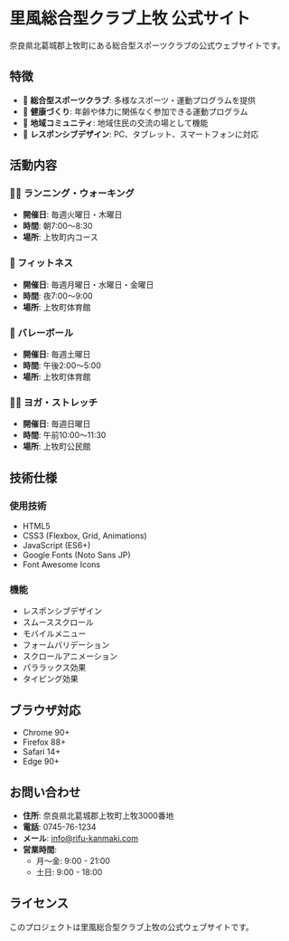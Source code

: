 # 里風総合型クラブ上牧 公式サイト

奈良県北葛城郡上牧町にある総合型スポーツクラブの公式ウェブサイトです。

## 特徴

- 💪 **総合型スポーツクラブ**: 多様なスポーツ・運動プログラムを提供
- 🏃 **健康づくり**: 年齢や体力に関係なく参加できる運動プログラム
- 🤝 **地域コミュニティ**: 地域住民の交流の場として機能
- 📱 **レスポンシブデザイン**: PC、タブレット、スマートフォンに対応

## 活動内容

### 🏃‍♂️ ランニング・ウォーキング
- **開催日**: 毎週火曜日・木曜日
- **時間**: 朝7:00〜8:30
- **場所**: 上牧町内コース

### 💪 フィットネス
- **開催日**: 毎週月曜日・水曜日・金曜日
- **時間**: 夜7:00〜9:00
- **場所**: 上牧町体育館

### 🏐 バレーボール
- **開催日**: 毎週土曜日
- **時間**: 午後2:00〜5:00
- **場所**: 上牧町体育館

### 🧘‍♀️ ヨガ・ストレッチ
- **開催日**: 毎週日曜日
- **時間**: 午前10:00〜11:30
- **場所**: 上牧町公民館

## 技術仕様

### 使用技術
- HTML5
- CSS3 (Flexbox, Grid, Animations)
- JavaScript (ES6+)
- Google Fonts (Noto Sans JP)
- Font Awesome Icons

### 機能
- レスポンシブデザイン
- スムーススクロール
- モバイルメニュー
- フォームバリデーション
- スクロールアニメーション
- パララックス効果
- タイピング効果

## ブラウザ対応

- Chrome 90+
- Firefox 88+
- Safari 14+
- Edge 90+

## お問い合わせ

- **住所**: 奈良県北葛城郡上牧町上牧3000番地
- **電話**: 0745-76-1234
- **メール**: info@rifu-kanmaki.com
- **営業時間**: 
  - 月〜金: 9:00 - 21:00
  - 土日: 9:00 - 18:00

## ライセンス

このプロジェクトは里風総合型クラブ上牧の公式ウェブサイトです。